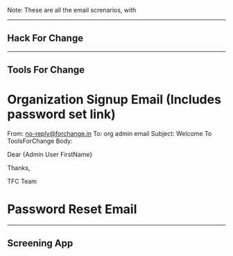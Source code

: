 Note: These are all the email screnarios, with

------------------------------------------------------------------------------------------------------
Hack For Change
------------------------------------------------------------------------------------------------------

------------------------------------------------------------------------------------------------------
Tools For Change
------------------------------------------------------------------------------------------------------

# Organization Signup Email (Includes password set link)

From: no-reply@forchange.in
To: org admin email
Subject: Welcome To ToolsForChange
Body:

Dear {Admin User FirstName}


Thanks,

TFC Team

# Password Reset Email

------------------------------------------------------------------------------------------------------
Screening App
------------------------------------------------------------------------------------------------------
